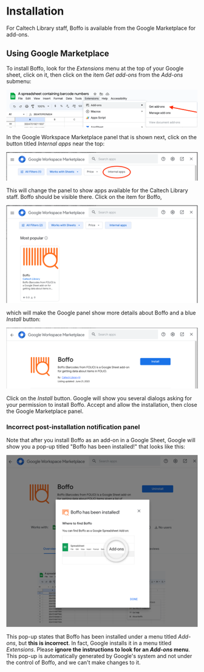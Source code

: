 # Installation

For Caltech Library staff, Boffo is available from the Google Marketplace for add-ons.


## Using Google Marketplace

To install Boffo, look for the _Extensions_ menu at the top of your Google sheet, click on it, then click on the item _Get add-ons_ from the _Add-ons_ submenu:

<p align="center">
<img width="600px" src="_static/media/google-sheet-extension-menu-add-ons.png">
</p>

In the Google Workspace Marketplace panel that is shown next, click on the button titled _Internal apps_ near the top:

<p align="center">
<img width="600px" src="_static/media/google-marketplace-panel.png">
</p>

This will change the panel to show apps available for the Caltech Library staff. Boffo should be visible there. Click on the item for Boffo,

<p align="center">
<img width="600px" src="_static/media/boffo-in-google-marketplace.png">
</p>

which will make the Google panel show more details about Boffo and a blue _Install_ button:

<p align="center">
<img width="600px" src="_static/media/boffo-installation-button.png">
</p>

Click on the _Install_ button. Google will show you several dialogs asking for your permission to install Boffo. Accept and allow the installation, then close the Google Marketplace panel.

### Incorrect post-installation notification panel

Note that after you install Boffo as an add-on in a Google Sheet, Google will show you a pop-up titled "Boffo has been installed!" that looks like this:

<p align="center">
<img width="600px" src="_static/media/google-screen-after-boffo-installation.png">
</p>

This pop-up states that Boffo has been installed under a menu titled _Add-ons_, but **this is incorrect**. In fact, Google installs it in a menu titled _Extensions_. Please **ignore the instructions to look for an _Add-ons_ menu**. This pop-up is automatically generated by Google's system and not under the control of Boffo, and we can't make changes to it.

